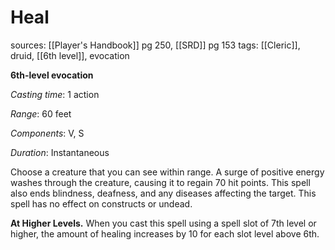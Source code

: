 # Heal
sources: [[Player's Handbook]] pg 250, [[SRD]] pg 153
tags: [[Cleric]], druid, [[6th level]], evocation

**6th-level evocation**

*Casting time*: 1 action

*Range*: 60 feet

*Components*: V, S

*Duration*: Instantaneous

Choose a creature that you can see within range. A surge of positive energy washes through the creature, causing it to regain 70 hit points. This spell also ends blindness, deafness, and any diseases affecting the target. This spell has no effect on constructs or undead.

**At Higher Levels.** When you cast this spell using a spell slot of 7th level or higher, the amount of healing increases by 10 for each slot level above 6th.
